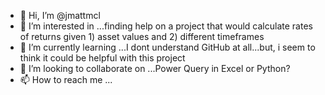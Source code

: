- 👋 Hi, I’m @jmattmcl
- 👀 I’m interested in ...finding help on a project that would calculate rates of returns given 1) asset values and 2) different timeframes
- 🌱 I’m currently learning ...I dont understand GitHub at all...but, i seem to think it could be helpful with this project
- 💞️ I’m looking to collaborate on ...Power Query in Excel or Python?
- 📫 How to reach me ...

<!---
jmattmcl/jmattmcl is a ✨ special ✨ repository because its `README.md` (this file) appears on your GitHub profile.
You can click the Preview link to take a look at your changes.
--->
